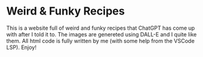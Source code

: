# Weird & Funky Recipes

This is a website full of weird and funky recipes that ChatGPT has come up with after I told it to. The images are genereted using DALL-E and I quite like them. All html code is fully written by me (with some help from the VSCode LSP). Enjoy!